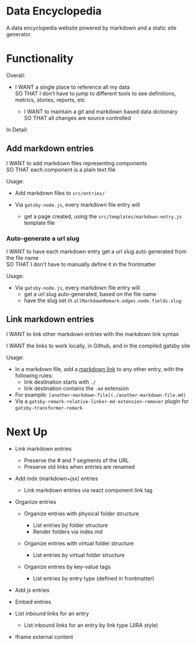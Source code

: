# Data Encyclopedia

A data encyclopedia website powered by markdown and a static site generator.

# Functionality

Overall:

- I WANT a single place to reference all my data  
  SO THAT I don’t have to jump to different tools to see definitions, metrics, stories, reports, etc

  - I WANT to maintain a git and markdown based data dictionary  
    SO THAT all changes are source controlled

In Detail:

## Add markdown entries

I WANT to add markdown files representing components  
SO THAT each component is a plain text file

Usage:

- Add markdown files to `src/entries/`

- Via `gatsby-node.js`, every markdown file entry will
  - get a page created, using the `src/templates/markdown-entry.js` template file

### Auto-generate a url slug

I WANT to have each markdown entry get a url slug auto generated from the file name  
SO THAT I don't have to manually define it in the frontmatter

Usage:

- Via `gatsby-node.js`, every markdown file entry will
  - get a url slug auto-generated, based on the file name
  - have the slug set in `allMarkdownRemark.edges.node.fields.slug`

## Link markdown entries

I WANT to link other markdown entries with the markdown link syntax

I WANT the links to work locally, in Github, and in the compiled gatsby site

Usage:

- In a markdown file, add a [markdown link](https://spec.commonmark.org/0.28/#links) to any other entry, with the following rules:
  - link destination starts with `./`
  - link destination contains the `.md` extension
- For example: `[another-markdown-file](./another-markdown-file.md)`
- Via a `gatsby-remark-relative-linker-md-extension-remover` plugin for `gatsby-transformer-remark`

# Next Up

- Link markdown entries

  - Preserve the # and ? segments of the URL
  - Preserve old links when entries are renamed

- Add mdx (markdown+jsx) entries

  - Link markdown entries via react component link tag

- Organize entries

  - Organize entries with physical folder structure

    - List entries by folder structure
    - Render folders via index.md

  - Organize entries with virtual folder structure

    - List entries by virtual folder structure

  - Organize entries by key-value tags

    - List entries by entry type (defined in frontmatter)

- Add js entries

- Embed entries

* List inbound links for an entry

  - List inbound links for an entry by link type (JIRA style)

* Iframe external content

